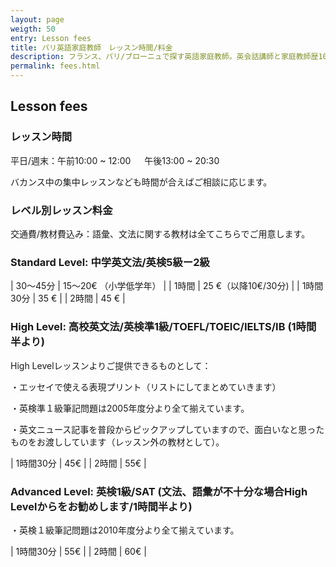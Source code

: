 ```yaml
---
layout: page
weigth: 50
entry: Lesson fees
title: パリ英語家庭教師　レッスン時間/料金
description: フランス、パリ/ブローニュで探す英語家庭教師。英会話講師と家庭教師歴10年以上。英検1級、仏検1級、国家英語通訳ガイド資格など保持。各生徒さんのレベルに合わせて丁寧に英語を教えます。
permalink: fees.html
---
```


##  Lesson fees

### レッスン時間

平日/週末：午前10:00 ~ 12:00 　 午後13:00 ~ 20:30	　　

バカンス中の集中レッスンなども時間が合えばご相談に応じます。

### レベル別レッスン料金

交通費/教材費込み：語彙、文法に関する教材は全てこちらでご用意します。

### Standard Level: 中学英文法/英検5級ー2級

|   30〜45分 |   15〜20€ （小学低学年）    |
|   1時間    |    25 €（以降10€/30分)  |
|   1時間30分  |   35 €    |
|   2時間     |   45 €    |


### High Level: 高校英文法/英検準1級/TOEFL/TOEIC/IELTS/IB   (1時間半より)

High Levelレッスンよりご提供できるものとして：

・エッセイで使える表現プリント（リストにしてまとめていきます）

・英検準１級筆記問題は2005年度分より全て揃えています。

・英文ニュース記事を普段からピックアップしていますので、面白いなと思ったものをお渡ししています（レッスン外の教材として）。

|   1時間30分  |   45€ | 
|   2時間     |   55€ |

### Advanced Level: 英検1級/SAT  (文法、語彙が不十分な場合High Levelからをお勧めします/1時間半より)

・英検１級筆記問題は2010年度分より全て揃えています。

|   1時間30分  |   55€ | 
|   2時間     |   60€  |

